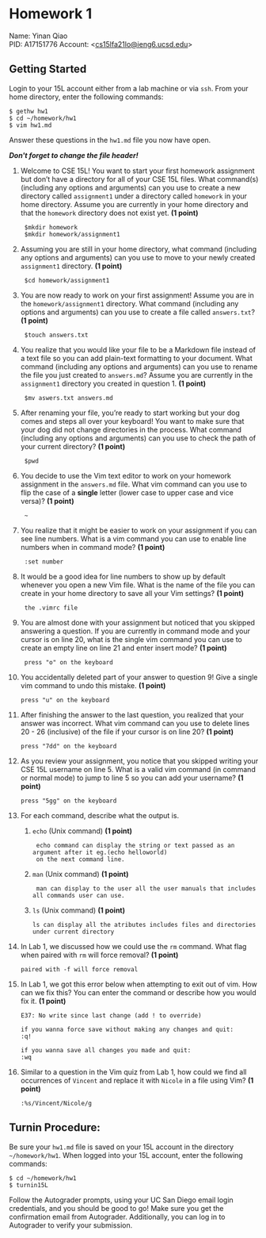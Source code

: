 
# Homework 1

Name: Yinan Qiao  
PID: A17151776
Account: \<cs15lfa21lo@ieng6.ucsd.edu\>  

## Getting Started

Login to your 15L account either from a lab machine or via `ssh`. From your
home directory, enter the following commands:

```
$ gethw hw1
$ cd ~/homework/hw1
$ vim hw1.md
```

Answer these questions in the `hw1.md` file you now have open.

___Don't forget to change the file header!___

1. Welcome to CSE 15L! You want to start your first homework assignment but don’t have a directory for all of your CSE 15L files. What command(s) (including any options and arguments) can you use to create a new directory called `assignment1` under a directory called `homework` in your home directory. Assume you are currently in your home directory and that the `homework` directory does not exist yet. **(1 point)**

        $mkdir homework
        $mkdir homework/assignment1

2. Assuming you are still in your home directory, what command (including any options and arguments) can you use to move to your newly created `assignment1` directory. **(1 point)**

        $cd homework/assignment1

3. You are now ready to work on your first assignment! Assume you are in the `homework/assignment1` directory. What command (including any options and arguments) can you use to create a file called `answers.txt`? **(1 point)**

        $touch answers.txt

4. You realize that you would like your file to be a Markdown file instead of a text file so you can add plain-text formatting to your document. What command  (including any options and arguments) can you use to rename the file you just created to `answers.md`? Assume you are currently in the `assignment1` directory you created in question 1. **(1 point)**

        $mv aswers.txt answers.md

5. After renaming your file, you’re ready to start working but your dog comes and steps all over your keyboard! You want to make sure that your dog did not change directories in the process. What command (including any options and arguments) can you use to check the path of your current directory? **(1 point)**

        $pwd

6. You decide to use the Vim text editor to work on your homework assignment in the `answers.md` file. What vim command can you use to flip the case of a **single** letter (lower case to upper case and vice versa)? **(1 point)**

        ~

7. You realize that it might be easier to work on your assignment if you can see line numbers. What is a vim command you can use to enable line numbers when in command mode? **(1 point)**

        :set number

8. It would be a good idea for line numbers to show up by default whenever you open a new Vim file. What is the name of the file you can create in your home directory to save all your Vim settings? **(1 point)**

        the .vimrc file

9. You are almost done with your assignment but noticed that you skipped answering a question. If you are currently in command mode and your cursor is on line 20, what is the single vim command you can use to create an empty line on line 21 and enter insert mode? **(1 point)**

        press "o" on the keyboard

10. You accidentally deleted part of your answer to question 9! Give a single vim command to undo this mistake. **(1 point)**

        press "u" on the keyboard

11. After finishing the answer to the last question, you realized that your answer was incorrect. What vim command can you use to delete lines 20 - 26 (inclusive) of the file if your cursor is on line 20? **(1 point)**

        press "7dd" on the keyboard

12. As you review your assignment, you notice that you skipped writing your CSE 15L username on line 5. What is a valid vim command (in command or normal mode) to jump to line 5 so you can add your username? **(1 point)**

        press "5gg" on the keyboard

13. For each command, describe what the output is.

    1. `echo` (Unix command) **(1 point)**

            echo command can display the string or text passed as an argument after it eg.(echo helloworld)
            on the next command line.

    2. `man` (Unix command) **(1 point)**

            man can display to the user all the user manuals that includes all commands user can use.

    3.  `ls` (Unix command) **(1 point)**

            ls can display all the atributes includes files and directories under current directory

14. In Lab 1, we discussed how we could use the `rm` command. What flag when paired with `rm` will force removal? **(1 point)**

        paired with -f will force removal

15. In Lab 1, we got this error below when attempting to exit out of vim. How can we fix this? You can enter the command or describe how you would fix it.  **(1 point)**

       `E37: No write since last change (add ! to override)`

        if you wanna force save without making any changes and quit:
        :q!

        if you wanna save all changes you made and quit:
        :wq

16. Similar to a question in the Vim quiz from Lab 1, how could we find all occurrences of `Vincent` and replace it with `Nicole` in a file using Vim? **(1 point)**

        :%s/Vincent/Nicole/g

## Turnin Procedure:
Be sure your `hw1.md` file is saved on your 15L account in the directory
`~/homework/hw1`. When logged into your 15L account, enter the following
commands:
```
$ cd ~/homework/hw1
$ turnin15L
```
Follow the Autograder prompts, using your UC San Diego email login credentials,
and you should be good to go! Make sure you get the confirmation email from
Autograder. Additionally, you can log in to Autograder to verify your submission.
